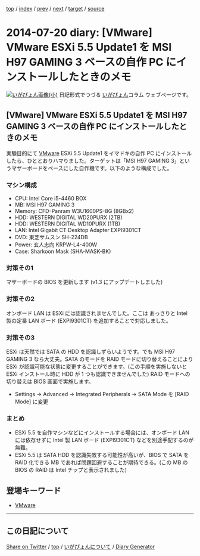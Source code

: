 [top](https://igapyon.github.io/diary/) 
 / [index](https://igapyon.github.io/diary/2014/index.html) 
 / [prev](https://igapyon.github.io/diary/2014/ig140719.html) 
 / [next](https://igapyon.github.io/diary/2014/ig140721.html) 
 / [target](https://igapyon.github.io/diary/2014/ig140720.html) 
 / [source](https://github.com/igapyon/diary/blob/gh-pages/2014/ig140720.html.src.md) 

2014-07-20 diary: [VMware] VMware ESXi 5.5 Update1 を MSI H97 GAMING 3 ベースの自作 PC にインストールしたときのメモ
=====================================================================================================
[![いがぴょん画像(小)](https://igapyon.github.io/diary/images/iga200306s.jpg "いがぴょん")](https://igapyon.github.io/diary/memo/memoigapyon.html) 日記形式でつづる [いがぴょん](https://igapyon.github.io/diary/memo/memoigapyon.html)コラム ウェブページです。

## [VMware] VMware ESXi 5.5 Update1 を MSI H97 GAMING 3 ベースの自作 PC にインストールしたときのメモ

実験目的にて [VMware](../keyword/vmware.html) ESXi 5.5 Update1 をイマドキの自作 PC にインストールしたら、ひととおりハマりました。ターゲットは「MSI H97 GAMING 3」というマザーボードをベースにした自作機です。以下のような構成でした。

### マシン構成


* CPU: Intel Core i5-4460 BOX
* MB: MSI H97 GAMING 3
* Memory: CFD-Panram  W3U1600PS-8G (8GBx2)
* HDD: WESTERN DIGITAL WD20PURX (2TB)
* HDD: WESTERN DIGITAL WD10PURX (1TB)
* LAN: Intel Gigabit CT Desktop Adapter EXPI9301CT
* DVD: 東芝サムスン SH-224DB
* Power: 玄人志向 KRPW-L4-400W
* Case: Sharkoon Mask (SHA-MASK-BK)



### 対策その1

マザーボードの BIOS を更新します (v1.3 にアップデートしました)


### 対策その2

オンボード LAN は ESXi には認識されませんでした。ここは あっさりと Intel 製の定番 LAN ボード (EXPI9301CT) を追加することで対応しました。


### 対策その3

ESXi は天然では SATA の HDD を認識しずらいようです。でも MSI H97 GAMING 3 なら大丈夫。SATA のモードを RAID モードに切り替えることにより ESXi が認識可能な状態に変更することができます。(この手順を実施しないと ESXi インストール時に HDD が 1 つも認識できませんでした) RAID モードへの切り替えは BIOS 画面で実施します。

* Settings -> Advanced -> Integrated Peripherals -> SATA Mode を [RAID Mode] に変更



### まとめ


* ESXi 5.5 を自作マシンなどにインストールする場合には、オンボード LAN には依存せずに Intel 製 LAN ボード (EXPI9301CT) などを別途手配するのが無難。
* ESXi 5.5 は SATA HDD を認識失敗する可能性が高いが、BIOS で SATA を RAID 化できる MB であれば問題回避することが期待できる。(この MB の BIOS の RAID は Intel チップと表示されました)



## 登場キーワード

* [VMware](../keyword/vmware.html)

----------------------------------------------------------------------------------------------------

## この日記について

[Share on Twitter](https://twitter.com/intent/tweet?hashtags=igapyon%2Cdiary%2C%E3%81%84%E3%81%8C%E3%81%B4%E3%82%87%E3%82%93%2CVMware&text=%5BVMware%5D+VMware+ESXi+5.5+Update1+%E3%82%92+MSI+H97+GAMING+3+%E3%83%99%E3%83%BC%E3%82%B9%E3%81%AE%E8%87%AA%E4%BD%9C+PC+%E3%81%AB%E3%82%A4%E3%83%B3%E3%82%B9%E3%83%88%E3%83%BC%E3%83%AB%E3%81%97%E3%81%9F%E3%81%A8%E3%81%8D%E3%81%AE%E3%83%A1%E3%83%A2&url=https%3A%2F%2Figapyon.github.io%2Fdiary%2F2014%2Fig140720.html) / [top](../index.html/) / [いがぴょんについて](https://igapyon.github.io/diary/memo/memoigapyon.html) / [Diary Generator](https://github.com/igapyon/igapyonv3)
